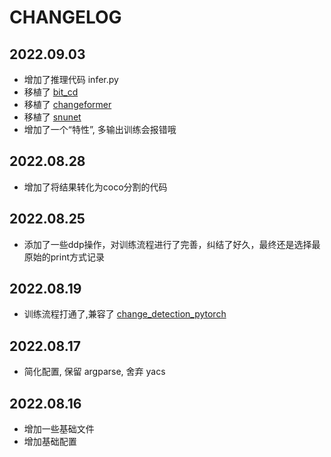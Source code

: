 # CHANGELOG

## 2022.09.03

- 增加了推理代码 infer.py  
- 移植了 [bit_cd](https://github.com/justchenhao/BIT_CD) 
- 移植了 [changeformer](https://github.com/wgcban/ChangeFormer/blob/main/models/ChangeFormer.py)
- 移植了 [snunet](https://github.com/likyoo/Siam-NestedUNet/)
- 增加了一个“特性”, 多输出训练会报错哦

## 2022.08.28

- 增加了将结果转化为coco分割的代码


## 2022.08.25

- 添加了一些ddp操作，对训练流程进行了完善，纠结了好久，最终还是选择最原始的print方式记录


## 2022.08.19

- 训练流程打通了,兼容了 [change_detection_pytorch](https://github.com/likyoo/change_detection.pytorch)

## 2022.08.17

- 简化配置, 保留 argparse, 舍弃 yacs


## 2022.08.16

- 增加一些基础文件
- 增加基础配置




